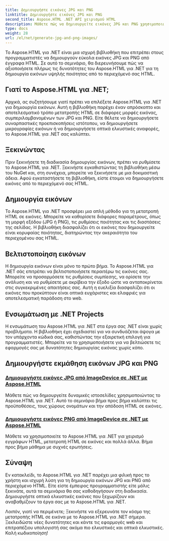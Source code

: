 ```yaml
---
title: Δημιουργήστε εικόνες JPG και PNG
linktitle: Δημιουργήστε εικόνες JPG και PNG
second_title: Aspose.HTML .NET API χειρισμού HTML
description: Μάθετε πώς να δημιουργείτε εικόνες JPG και PNG χρησιμοποιώντας το Aspose.HTML για .NET με τα σεμινάρια μας. Δημιουργήστε εκπληκτικά γραφικά χωρίς κόπο.
type: docs
weight: 28
url: /el/net/generate-jpg-and-png-images/
---
```

 
Το Aspose.HTML για .NET είναι μια ισχυρή βιβλιοθήκη που επιτρέπει στους προγραμματιστές να δημιουργούν εύκολα εικόνες JPG και PNG από έγγραφα HTML. Σε αυτό το σεμινάριο, θα διερευνήσουμε πώς να αξιοποιήσετε πλήρως τις δυνατότητες του Aspose.HTML για .NET για τη δημιουργία εικόνων υψηλής ποιότητας από το περιεχόμενό σας HTML.

## Γιατί το Aspose.HTML για .NET;

Αρχικά, ας συζητήσουμε γιατί πρέπει να επιλέξετε Aspose.HTML για .NET για δημιουργία εικόνων. Αυτή η βιβλιοθήκη παρέχει έναν απρόσκοπτο και αποτελεσματικό τρόπο μετατροπής HTML σε διάφορες μορφές εικόνας, συμπεριλαμβανομένων των JPG και PNG. Είτε θέλετε να δημιουργήσετε συναρπαστικές προεπισκοπήσεις ιστότοπου, να δημιουργήσετε μικρογραφίες εικόνων ή να δημιουργήσετε οπτικά ελκυστικές αναφορές, το Aspose.HTML για .NET σας καλύπτει.

## Ξεκινώντας

Πριν ξεκινήσετε τη διαδικασία δημιουργίας εικόνων, πρέπει να ρυθμίσετε το Aspose.HTML για .NET. Ξεκινήστε εγκαθιστώντας τη βιβλιοθήκη μέσω του NuGet και, στη συνέχεια, μπορείτε να ξεκινήσετε με μια δοκιμαστική άδεια. Αφού εγκαταστήσετε τη βιβλιοθήκη, είστε έτοιμοι να δημιουργήσετε εικόνες από το περιεχόμενό σας HTML.

## Δημιουργία εικόνων

Το Aspose.HTML για .NET προσφέρει μια απλή μέθοδο για τη μετατροπή HTML σε εικόνες. Μπορείτε να καθορίσετε διάφορες παραμέτρους, όπως τη μορφή εξόδου (JPG ή PNG), τις ρυθμίσεις ποιότητας και τις διαστάσεις της σελίδας. Η βιβλιοθήκη διασφαλίζει ότι οι εικόνες που δημιουργείτε είναι κορυφαίας ποιότητας, διατηρώντας την ακεραιότητα του περιεχομένου σας HTML.

## Βελτιστοποίηση εικόνων

Η δημιουργία εικόνων είναι μόνο το πρώτο βήμα. Το Aspose.HTML για .NET σάς επιτρέπει να βελτιστοποιήσετε περαιτέρω τις εικόνες σας. Μπορείτε να προσαρμόσετε τις ρυθμίσεις συμπίεσης, να ορίσετε την ανάλυση και να ρυθμίσετε με ακρίβεια την έξοδο ώστε να ανταποκρίνεται στις συγκεκριμένες απαιτήσεις σας. Αυτή η ευελιξία διασφαλίζει ότι οι εικόνες που προκύπτουν είναι οπτικά ευχάριστες και ελαφριές για αποτελεσματική παράδοση στο web.

## Ενσωμάτωση με .NET Projects

Η ενσωμάτωση του Aspose.HTML για .NET στα έργα σας .NET είναι χωρίς προβλήματα. Η βιβλιοθήκη έχει σχεδιαστεί για να συνδυάζεται άψογα με τον υπάρχοντα κώδικά σας, καθιστώντας την εξαιρετική επιλογή για προγραμματιστές. Μπορείτε να το χρησιμοποιήσετε για να βελτιώσετε τις εφαρμογές σας με δυνατότητες δημιουργίας εικόνας χωρίς κόπο.

## Δημιουργήστε εκμάθηση εικόνων JPG και PNG
### [Δημιουργήστε εικόνες JPG από ImageDevice σε .NET με Aspose.HTML](./generate-jpg-images-by-imagedevice/)
Μάθετε πώς να δημιουργείτε δυναμικές ιστοσελίδες χρησιμοποιώντας το Aspose.HTML για .NET. Αυτό το σεμινάριο βήμα προς βήμα καλύπτει τις προϋποθέσεις, τους χώρους ονομάτων και την απόδοση HTML σε εικόνες.
### [Δημιουργήστε εικόνες PNG από ImageDevice σε .NET με Aspose.HTML](./generate-png-images-by-imagedevice/)
Μάθετε να χρησιμοποιείτε το Aspose.HTML για .NET για χειρισμό εγγράφων HTML, μετατροπή HTML σε εικόνες και πολλά άλλα. Βήμα προς βήμα μάθημα με συχνές ερωτήσεις.

## Σύναψη

Εν κατακλείδι, το Aspose.HTML για .NET παρέχει μια φιλική προς το χρήστη και ισχυρή λύση για τη δημιουργία εικόνων JPG και PNG από περιεχόμενο HTML. Είτε είστε έμπειρος προγραμματιστής είτε μόλις ξεκινάτε, αυτά τα σεμινάρια θα σας καθοδηγήσουν στη διαδικασία. Δημιουργήστε οπτικά ελκυστικές εικόνες που ξεχωρίζουν και αναβαθμίζουν τα έργα σας με το Aspose.HTML για .NET.

Λοιπόν, γιατί να περιμένετε; Ξεκινήστε να εξερευνάτε τον κόσμο της μετατροπής HTML σε εικόνα με το Aspose.HTML για .NET σήμερα. Ξεκλειδώστε νέες δυνατότητες και κάντε τις εφαρμογές web και επιτραπέζιου υπολογιστή σας ακόμα πιο ελκυστικές και οπτικά ελκυστικές. Καλή κωδικοποίηση!